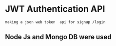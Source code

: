 # JWT Authentication API 
`making a json web token  api for signup /login  `
## Node Js and Mongo DB were used 